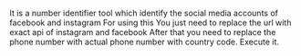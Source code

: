 It is a  number identifier tool which identify  the social media accounts of facebook and instagram
For using this You just need to replace the url with exact api of instagram and facebook
After that you need to replace the phone number with actual phone number with country code.
Execute it.
